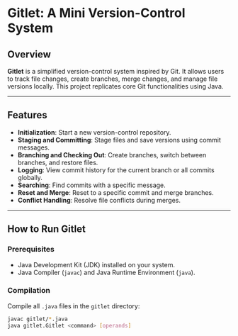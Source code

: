 # Gitlet: A Mini Version-Control System

## Overview
**Gitlet** is a simplified version-control system inspired by Git. It allows users to track file changes, create branches, merge changes, and manage file versions locally. This project replicates core Git functionalities using Java.

---

## Features

- **Initialization**: Start a new version-control repository.
- **Staging and Committing**: Stage files and save versions using commit messages.
- **Branching and Checking Out**: Create branches, switch between branches, and restore files.
- **Logging**: View commit history for the current branch or all commits globally.
- **Searching**: Find commits with a specific message.
- **Reset and Merge**: Reset to a specific commit and merge branches.
- **Conflict Handling**: Resolve file conflicts during merges.

---

## How to Run Gitlet

### Prerequisites
- Java Development Kit (JDK) installed on your system.
- Java Compiler (`javac`) and Java Runtime Environment (`java`).


### Compilation
Compile all `.java` files in the `gitlet` directory:
```bash
javac gitlet/*.java
java gitlet.Gitlet <command> [operands]
```

